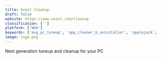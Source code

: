 ```yaml
---
title: Avast Cleanup
draft: false 
website: https://www.avast.com/cleanup
classification: ['']
platform: ['Web']
keywords: ['avg_pc_tuneup', 'app_cleaner_&_uninstaller', 'applejack', 'bleachbit', 'ccleaner', 'clean_master', 'cleanmymac_x', 'crap_killer', 'diskmax', 'dr._cleaner', 'glary_utilities', 'key_metric_software', 'mackeeper', 'mobikin_cleaner_for_ios', 'pc_decrapifier', 'remo_more', 'treesize', 'upcleaner', 'winzip_system_utilities_suite', 'east-tec_eraser', 'jv16_powertools']
image: logo.png
---
```

Next generation tuneup and cleanup for your PC